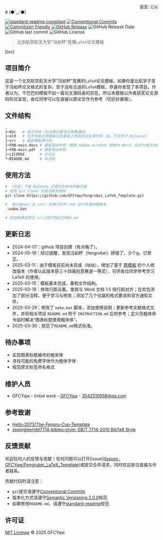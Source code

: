 <div align="right">
  语言:
    🇨🇳
  <!-- <a title="英语" href="./README.en.md">🇺🇸</a> -->
  <!-- <a title="俄语" href="../ru/README.md">🇷🇺</a> -->
</div>
# (●'◡'●)

[![standard-readme compliant](https://img.shields.io/badge/standard--readme-OK-green.svg?style=flat-square)](https://github.com/RichardLitt/standard-readme) [![Conventional Commits](https://img.shields.io/badge/Conventional%20Commits-1.0.0-yellow.svg)](https://conventionalcommits.org) [![Commitizen friendly](https://img.shields.io/badge/commitizen-friendly-brightgreen.svg)](http://commitizen.github.io/cz-cli/) [![GitHub Release](https://img.shields.io/github/v/release/GFCYqw/Fengrubei_LaTeX_Template)](https://github.com/GFCYqw/Fengrubei_LaTeX_Template/releases/tag/v1.0.0) ![GitHub Release Date](https://img.shields.io/github/release-date/GFCYqw/Fengrubei_LaTeX_Template) ![GitHub last commit](https://img.shields.io/github/last-commit/GFCYqw/Fengrubei_LaTeX_Template) ![GitHub License](https://img.shields.io/github/license/GFCYqw/Fengrubei_LaTeX_Template)


> 北京航空航天大学“冯如杯”竞赛`LaTeX`论文模板

[toc]

## 项目简介

这是一个北京航空航天大学“冯如杯”竞赛的`LaTeX`论文模板。如果你是北航学子苦于冯如杯论文格式的复杂，苦于没有合适的`LaTeX`模板，恭喜你发现了本项目。作者以为，干巴巴的模板不如一篇论文源码来的实在，所以本模板以作者获奖论文源码形式呈现，各位同学可以在直接以原论文作为参考（切忌抄袭哦）。

## 文件结构

```bash
.
├─doc	# 官方文档（包含格式要求与竞赛通知）
├─old	# 包含作者在原模板以及基础上修改后论文源代码（旧，不包含于 Release）
├─src	# 最新模板源代码
├─FRB-main.docx	# 模板导出样例（使用 Adobe Acrobat 转换为 Word，仅作为格式对照验证，文档内容有较大出入）
├─FRB-main.pdf	# 模板导出样例
├─LICENSE		# 许可证
└─README.md		# 本文档
```

## 使用方法

```bash
# （可选）下载 Release 压缩包到本地并解压缩
# 使用 git clone 克隆仓库到本地
git clone https://github.com/GFCYqw/Fengrubei_LaTeX_Template.git

# （Windows）在 src/ 目录下打开 cmd 运行快速构建脚本
.\make.bat

# 其他构建说明见 src/INSTRUCTIONS.md
```

## 更新日志

- 2024-04-07：github 项目创建（有点晚了）。
- 2024-05-19：经过提醒，发现冯如杯（fengrubei）拼错了，少个g，已修正。
- 2025-03-11：由于模板目前尚未完成（咕咕），增加了基于 [原模板](https://github.com/Hello-2073/The-Fengru-Cup-Template) 的个人修改版本（作者以此版本获三十四届创意赛道一等奖），可供各位同学参考学习 LaTeX 的使用。
- 2025-03-15：模板基本完成，重构文件结构。
- 2025-03-19：修改行距设置，使其与 Word 文档 1.5 倍行距对齐；在宏包添加了部分注释，便于学习与修改；添加了几个往届的格式要求和官方通知文件。
- 2025-03-29：修改了 `make.bat` 脚本，添加使用说明；更新参考文献格式文件，并将相关项目 `README.md` 附于 `INSTRUCTION.md` 后供参考；定义伪粗体命令临时解决“图表标题使用粗宋体”。
- 2025-03-30：规范了`README.md`格式标准。

## 待办事项

* 实现图表标题编号的粗宋体
* 寻找可能的免费字体作为粗体字体
* 规范原文标签命名格式

## 维护人员

* GFCYqw - *Initial work* - [GFCYqw](https://github.com/GFCYqw) - 3542510958@qq.com

## 参考致谢

* [Hello-2073/The-Fengru-Cup-Template](https://github.com/Hello-2073/The-Fengru-Cup-Template)
* [zepinglee/gbt7714-bibtex-style: GB/T 7714-2015 BibTeX Style](https://github.com/zepinglee/gbt7714-bibtex-style)

## 反馈贡献

欢迎任何人的反馈与贡献！任何问题可以打开[issue]([Issues · GFCYqw/Fengrubei_LaTeX_Template](https://github.com/GFCYqw/Fengrubei_LaTeX_Template/issues))或提交合并请求，同时欢迎各位直接与作者联系。

贡献代码时请注意：

* `git`提交请遵守[Conventional Commits](https://www.conventionalcommits.org/en/v1.0.0-beta.4/)
* 版本化方式请遵守[Semantic Versioning 2.0.0](https://semver.org)规范
* 如果修改`README.md`，请遵守[standard-readme](https://github.com/RichardLitt/standard-readme)规范

## 许可证

[MIT License](LICENSE) © 2025 GFCYqw
